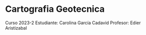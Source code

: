 # Cartografia Geotecnica
Curso 2023-2
Estudiante: Carolina García Cadavid
Profesor: Edier Aristizabal
